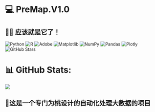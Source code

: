 # 💻 PreMap.V1.0
## 🤷‍♂️ 应该就是它了！
![Python](https://img.shields.io/badge/python-3670A0?style=flat-square&logo=python&logoColor=ffdd54) ![R](https://img.shields.io/badge/r-%23276DC3.svg?style=flat-square&logo=r&logoColor=white) ![Adobe](https://img.shields.io/badge/adobe-%23FF0000.svg?style=flat-square&logo=adobe&logoColor=white) ![Matplotlib](https://img.shields.io/badge/Matplotlib-%23ffffff.svg?style=flat-square&logo=Matplotlib&logoColor=black) ![NumPy](https://img.shields.io/badge/numpy-%23013243.svg?style=flat-square&logo=numpy&logoColor=white) ![Pandas](https://img.shields.io/badge/pandas-%23150458.svg?style=flat-square&logo=pandas&logoColor=white) ![Plotly](https://img.shields.io/badge/Plotly-%233F4F75.svg?style=flat-square&logo=plotly&logoColor=white)![GitHub Stars](https://img.shields.io/github/stars/fanjiaqi777/Automatic_Program.svg)
# 📊 GitHub Stats:
![](https://github-readme-stats.vercel.app/api/top-langs/?username=fanjiaqi777&theme=chartreuse-dark&hide_border=false&include_all_commits=true&count_private=true&layout=compact)

## 🍑这是一个专门为桃设计的自动化处理大数据的项目

<!-- Proudly created with GPRM ( https://gprm.itsvg.in ) -->

